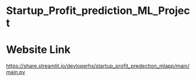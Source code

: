 # Startup_Profit_prediction_ML_Project

# Website Link
https://share.streamlit.io/devloperhs/startup_profit_predection_mlapp/main/main.py

